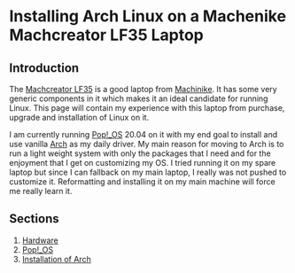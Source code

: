 # Installing Arch Linux on a Machenike Machcreator LF35 Laptop

## Introduction
The [Machcreator LF35][1] is a good laptop from [Machinike][2]. It has some very generic components in it which makes it an ideal candidate for running Linux. This page will contain my experience with this laptop from purchase, upgrade and installation of Linux on it.  
  
I am currently running [Pop!_OS][3] 20.04 on it with my end goal to install and use vanilla [Arch][4] as my daily driver. My main reason for moving to Arch is to run a light weight system with only the packages that I need and for the enjoyment that I get on customizing my OS. I tried running it on my spare laptop but since I can fallback on my main laptop, I really was not pushed to customize it. Reformatting and installing it on my main machine will force me really learn it. 

## Sections
1. [Hardware](./hardware/review.md)
2. [Pop!_OS](.popos/review.md)
3. [Installation of Arch](./arch/why_arch.md)

[1]: https://www.machenike.com/product/67.html
[2]: https://www.machenike.com
[3]: https://pop.system76.com
[4]: https://www.archlinux.org
